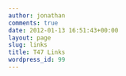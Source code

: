 ```yaml
---
author: jonathan
comments: true
date: 2012-01-13 16:51:43+00:00
layout: page
slug: links
title: T47 Links
wordpress_id: 99
---
```




